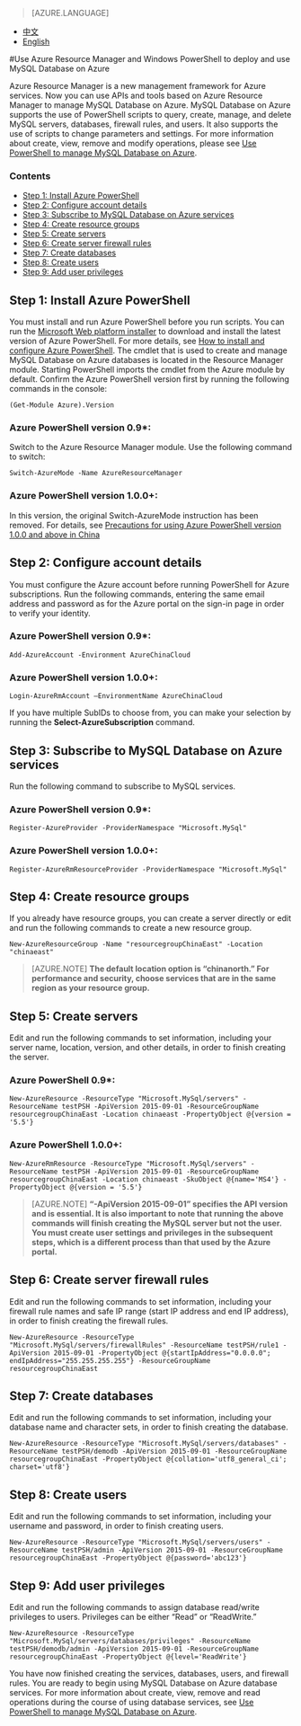 <properties linkid="" urlDisplayName="" pageTitle="Use Azure Resource Manager and PowerShell to deploy and use MySQL Database on Azure – Azure cloud" metaKeywords="Azure Cloud, technical documentation, documents and resources, MySQL, database, beginner’s guide, Azure MySQL, MySQL PaaS, Azure MySQL PaaS, Azure MySQL Service, Azure RDS" description="This article explains how to use Azure PowerShell scripts to quickly set up and use MySQL services." metaCanonical="" services="MySQL" documentationCenter="Services" title="" authors="sofia" solutions="" manager="" editor="" />

<tags ms.service="mysql_en" ms.date="03/09/2016" wacn.date="03/09/2016" wacn.lang="en" />

> [AZURE.LANGUAGE]
- [中文](/documentation/articles/mysql-database-etoe-powershell/)
- [English](/documentation/articles/mysql-database-enus-etoe-powershell/)

#Use Azure Resource Manager and Windows PowerShell to deploy and use MySQL Database on Azure

Azure Resource Manager is a new management framework for Azure services. Now you can use APIs and tools based on Azure Resource Manager to manage MySQL Database on Azure. MySQL Database on Azure supports the use of PowerShell scripts to query, create, manage, and delete MySQL servers, databases, firewall rules, and users. It also supports the use of scripts to change parameters and settings. For more information about create, view, remove and modify operations, please see [Use PowerShell to manage MySQL Database on Azure](/documentation/articles/mysql-database-commandlines/).

### Contents
- [Step 1: Install Azure PowerShell](#step1)
- [Step 2: Configure account details](#step2)
- [Step 3: Subscribe to MySQL Database on Azure services](#step3)
- [Step 4: Create resource groups](#step4)
- [Step 5: Create servers](#step5)
- [Step 6: Create server firewall rules](#step6)
- [Step 7: Create databases](#step7)
- [Step 8: Create users](#step8)
- [Step 9: Add user privileges](#step9)

## <a id="step1"></a>Step 1: Install Azure PowerShell
You must install and run Azure PowerShell before you run scripts. You can run the [Microsoft Web platform installer](http://go.microsoft.com/fwlink/p/?linkid=320376&clcid=0x409) to download and install the latest version of Azure PowerShell. For more details, see [How to install and configure Azure PowerShell](http://www.windowsazure.cn/documentation/articles/powershell-install-configure/).
The cmdlet that is used to create and manage MySQL Database on Azure databases is located in the Resource Manager module. Starting PowerShell imports the cmdlet from the Azure module by default.
Confirm the Azure PowerShell version first by running the following commands in the console:
```
(Get-Module Azure).Version 
```
### Azure PowerShell version 0.9*:
Switch to the Azure Resource Manager module. Use the following command to switch:

```
Switch-AzureMode -Name AzureResourceManager
```
### Azure PowerShell version 1.0.0+:
In this version, the original Switch-AzureMode instruction has been removed. For details, see [Precautions for using Azure PowerShell version 1.0.0 and above in China](http://blogs.msdn.com/b/azchina/archive/2015/12/18/azure-powershell-1.0.0_e54e0a4e48722c6728572d4efd56_azure_7f4f28758476e86c0f618b4e7998_.aspx)

## <a id="step2"></a>Step 2: Configure account details
You must configure the Azure account before running PowerShell for Azure subscriptions. Run the following commands, entering the same email address and password as for the Azure portal on the sign-in page in order to verify your identity.
### Azure PowerShell version 0.9*:

```
Add-AzureAccount -Environment AzureChinaCloud 
```
### Azure PowerShell version 1.0.0+:
```
Login-AzureRmAccount –EnvironmentName AzureChinaCloud
```

If you have multiple SubIDs to choose from, you can make your selection by running the **Select-AzureSubscription** command.

## <a id="step3"></a>Step 3: Subscribe to MySQL Database on Azure services
Run the following command to subscribe to MySQL services.
### Azure PowerShell version 0.9*:
```
Register-AzureProvider -ProviderNamespace "Microsoft.MySql"
```
### Azure PowerShell version 1.0.0+:
```
Register-AzureRmResourceProvider -ProviderNamespace "Microsoft.MySql"
```
## <a id="step4"></a>Step 4: Create resource groups
If you already have resource groups, you can create a server directly or edit and run the following commands to create a new resource group.

```
New-AzureResourceGroup -Name "resourcegroupChinaEast" -Location "chinaeast"
```

>[AZURE.NOTE] **The default location option is “chinanorth.” For performance and security, choose services that are in the same region as your resource group.**

## <a id="step5"></a>Step 5: Create servers
Edit and run the following commands to set information, including your server name, location, version, and other details, in order to finish creating the server.

### Azure PowerShell 0.9*:
```
New-AzureResource -ResourceType "Microsoft.MySql/servers" -ResourceName testPSH -ApiVersion 2015-09-01 -ResourceGroupName resourcegroupChinaEast -Location chinaeast -PropertyObject @{version = '5.5'} 
```
### Azure PowerShell 1.0.0+:
```
New-AzureRmResource -ResourceType "Microsoft.MySql/servers" -ResourceName testPSH -ApiVersion 2015-09-01 -ResourceGroupName resourcegroupChinaEast -Location chinaeast -SkuObject @{name='MS4'} -PropertyObject @{version = '5.5'} 
```

>[AZURE.NOTE] **“-ApiVersion 2015-09-01” specifies the API version and is essential. It is also important to note that running the above commands will finish creating the MySQL server but not the user. You must create user settings and privileges in the subsequent steps, which is a different process than that used by the Azure portal.**

## <a id="step6"></a>Step 6: Create server firewall rules
Edit and run the following commands to set information, including your firewall rule names and safe IP range (start IP address and end IP address), in order to finish creating the firewall rules.

```
New-AzureResource -ResourceType "Microsoft.MySql/servers/firewallRules" -ResourceName testPSH/rule1 -ApiVersion 2015-09-01 -PropertyObject @{startIpAddress="0.0.0.0"; endIpAddress="255.255.255.255"} -ResourceGroupName resourcegroupChinaEast
```

## <a id="step7"></a>Step 7: Create databases
Edit and run the following commands to set information, including your database name and character sets, in order to finish creating the database.

```
New-AzureResource -ResourceType "Microsoft.MySql/servers/databases" -ResourceName testPSH/demodb -ApiVersion 2015-09-01 -ResourceGroupName resourcegroupChinaEast -PropertyObject @{collation='utf8_general_ci'; charset='utf8'}
```

## <a id="step8"></a>Step 8: Create users
Edit and run the following commands to set information, including your username and password, in order to finish creating users.

```
New-AzureResource -ResourceType "Microsoft.MySql/servers/users" -ResourceName testPSH/admin -ApiVersion 2015-09-01 -ResourceGroupName resourcegroupChinaEast -PropertyObject @{password='abc123'}
```

## <a id="step9"></a>Step 9: Add user privileges
Edit and run the following commands to assign database read/write privileges to users. Privileges can be either “Read” or “ReadWrite.”

```
New-AzureResource -ResourceType "Microsoft.MySql/servers/databases/privileges" -ResourceName testPSH/demodb/admin -ApiVersion 2015-09-01 -ResourceGroupName resourcegroupChinaEast -PropertyObject @{level='ReadWrite'}
```

You have now finished creating the services, databases, users, and firewall rules. You are ready to begin using MySQL Database on Azure database services. For more information about create, view, remove and read operations during the course of using database services, see [Use PowerShell to manage MySQL Database on Azure](/documentation/articles/mysql-database-commandlines/).

<!---HONumber=Acom_0218_2016_MySql-->